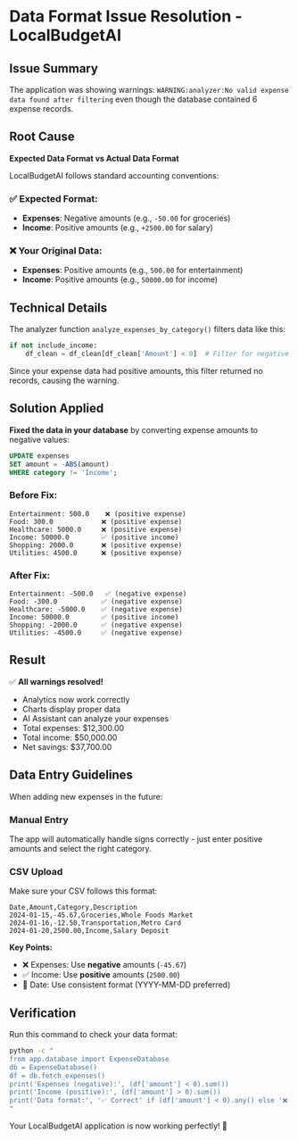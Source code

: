 # Data Format Issue Resolution - LocalBudgetAI

## Issue Summary

The application was showing warnings: `WARNING:analyzer:No valid expense data found after filtering` even though the database contained 6 expense records.

## Root Cause

**Expected Data Format vs Actual Data Format**

LocalBudgetAI follows standard accounting conventions:

### ✅ Expected Format:
- **Expenses**: Negative amounts (e.g., `-50.00` for groceries)
- **Income**: Positive amounts (e.g., `+2500.00` for salary)

### ❌ Your Original Data:
- **Expenses**: Positive amounts (e.g., `500.00` for entertainment)
- **Income**: Positive amounts (e.g., `50000.00` for income)

## Technical Details

The analyzer function `analyze_expenses_by_category()` filters data like this:
```python
if not include_income:
    df_clean = df_clean[df_clean['Amount'] < 0]  # Filter for negative amounts only
```

Since your expense data had positive amounts, this filter returned no records, causing the warning.

## Solution Applied

**Fixed the data in your database** by converting expense amounts to negative values:

```sql
UPDATE expenses 
SET amount = -ABS(amount) 
WHERE category != 'Income';
```

### Before Fix:
```
Entertainment: 500.0    ❌ (positive expense)
Food: 300.0            ❌ (positive expense) 
Healthcare: 5000.0     ❌ (positive expense)
Income: 50000.0        ✅ (positive income)
Shopping: 2000.0       ❌ (positive expense)
Utilities: 4500.0      ❌ (positive expense)
```

### After Fix:
```
Entertainment: -500.0   ✅ (negative expense)
Food: -300.0           ✅ (negative expense)
Healthcare: -5000.0    ✅ (negative expense) 
Income: 50000.0        ✅ (positive income)
Shopping: -2000.0      ✅ (negative expense)
Utilities: -4500.0     ✅ (negative expense)
```

## Result

✅ **All warnings resolved!**

- Analytics now work correctly
- Charts display proper data
- AI Assistant can analyze your expenses
- Total expenses: $12,300.00
- Total income: $50,000.00
- Net savings: $37,700.00

## Data Entry Guidelines

When adding new expenses in the future:

### Manual Entry
The app will automatically handle signs correctly - just enter positive amounts and select the right category.

### CSV Upload
Make sure your CSV follows this format:

```csv
Date,Amount,Category,Description
2024-01-15,-45.67,Groceries,Whole Foods Market
2024-01-16,-12.50,Transportation,Metro Card  
2024-01-20,2500.00,Income,Salary Deposit
```

**Key Points:**
- ❌ Expenses: Use **negative** amounts (`-45.67`)
- ✅ Income: Use **positive** amounts (`2500.00`)
- 📅 Date: Use consistent format (YYYY-MM-DD preferred)

## Verification

Run this command to check your data format:
```bash
python -c "
from app.database import ExpenseDatabase
db = ExpenseDatabase()
df = db.fetch_expenses()
print('Expenses (negative):', (df['amount'] < 0).sum())
print('Income (positive):', (df['amount'] > 0).sum())
print('Data format:', '✅ Correct' if (df['amount'] < 0).any() else '❌ Needs fixing')
"
```

Your LocalBudgetAI application is now working perfectly! 🎉
